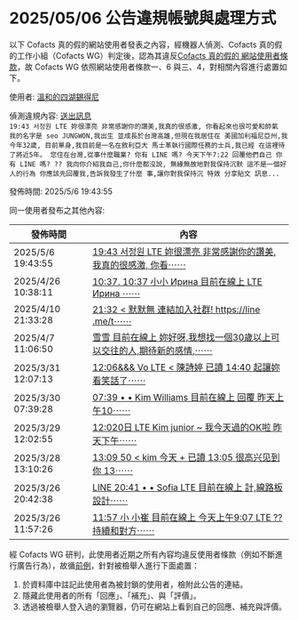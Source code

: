 2025/05/06 公告違規帳號與處理方式
=========

以下 Cofacts 真的假的網站使用者發表之內容，經機器人偵測、Cofacts 真的假的工作小組（Cofacts WG）判定後，認為其違反[Cofacts 真的假的 網站使用者條款](https://github.com/cofacts/rumors-site/blob/master/LEGAL.md)，故 Cofacts WG 依照網站使用者條款一、6 與三、4，對相關內容進行處置如下。

使用者: [溫和的四湖錫得尼](https://cofacts.github.io/community-builder/#/editorworks?type=2&day=365&userId=j4S8C_TKSUROhtd9FO4SqYfajeKB215KPQwyyW3UxJ0cPCIno)

偵測違規內容: [送出訊息](https://cofacts.tw/article/gVxopZYBfs35m9Mi4Go-)<br>`19:43
서정원
LTE
妳很漂亮
非常感謝你的讚美,我真的很感激,
你看起來也很可愛和帥氣
我的名字是 seo JUNGWON,我出生
並成長於台灣高雄,但現在我居住在
美國加利福尼亞州,我今年32歲,
目前單身,我目前是一名在敘利亞大
馬士革執行國際任務的士兵,我已經
在這裡待了將近5年。
您住在台灣,從事什麼職業?
你有 LINE 嗎?
今天下午7:22
回覆他們自己
你有 LINE 嗎?
??
我向你介紹我自己,你什麼都沒說,
無緣無故地對我保持沉默
這不是一個好人的行為
你應該先回覆我,告訴我發生了什麼
事,讓你對我保持沉
特效
分享貼文
訊息...`

發佈時間: 2025/5/6 19:43:55

同一使用者發布之其他內容:

|發佈時間|內容|
|---|---|
| 2025/5/6 19:43:55 | [19:43 서정원 LTE 妳很漂亮 非常感謝你的讚美,我真的很感激, 你看⋯⋯](https://cofacts.tw/article/gVxopZYBfs35m9Mi4Go-) |
| 2025/4/26 10:38:11 | [10:37. 10:37 小小 Ирина 目前在線上 LTE Ирина ⋯⋯](https://cofacts.tw/article/PZr1b5YBeCQ-azEqpuMA) |
| 2025/4/10 21:33:28 | [21:32 < 默默無 連結加入社群! https://line .me/t⋯⋯](https://cofacts.tw/article/cBTnH5YBW80L-hej0kUw) |
| 2025/4/7 11:06:50 | [雪雪 目前在線上 妳好呀,我想找一個30歲以上可 以交往的人,期待新的感情,⋯⋯](https://cofacts.tw/article/t-k3DpYBYrjt7MSMDH-S) |
| 2025/3/31 12:07:13 | [12:06&&& Vo LTE < 陳詩婷 已讀 14:40 起讓妳看笑話了⋯⋯](https://cofacts.tw/article/uOlh6pUBYrjt7MSM0EOd) |
| 2025/3/30 07:39:28 | [07:39 • • Kim Williams 目前在線上 回覆 昨天上午10⋯⋯](https://cofacts.tw/article/a-lG5JUBYrjt7MSMUjia) |
| 2025/3/29 12:02:55 | [12:020日 LTE Kim junior ~ 我今天過的OK啦 昨天下午⋯⋯](https://cofacts.tw/article/SekR4JUBYrjt7MSMKDGG) |
| 2025/3/28 13:10:26 | [13:09 50 < kim 今天 + 已讀 13:05 很高兴见到你 13⋯⋯](https://cofacts.tw/article/eOko25UBYrjt7MSMmyjt) |
| 2025/3/26 20:42:38 | [LINE 20:41 • • Sofia LTE 目前在線上 計,線路板設計⋯⋯](https://cofacts.tw/article/ROl50pUBYrjt7MSM5BtD) |
| 2025/3/26 11:57:26 | [11:57 小 小崔 目前在線上 今天上午9:07 LTE ?? 持續和對方⋯⋯](https://cofacts.tw/article/POmZ0JUBYrjt7MSMDxeZ) |

經 Cofacts WG 研判，此使用者近期之所有內容均違反使用者條款（例如不斷進行廣告行為），故循[前例](https://github.com/cofacts/takedowns/blob/master/2021/1125-2nd-spam.md)，針對被檢舉人進行下面處置：
1. 於資料庫中註記此使用者為被封鎖的使用者，檢附此公告的連結。
2. 隱藏此使用者的所有「回應」、「補充」、與「評價」。
3. 透過被檢舉人登入過的瀏覽器，仍可在網站上看到自己的回應、補充與評價。
